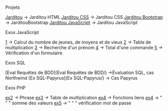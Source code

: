 Projets

[Jarditou](html-ex1/) -> Jarditou HTML
[Jarditou CSS](html_css-ex2/) -> Jarditou CSS
[Jarditou Bootstrap](BootstrapEx/) -> JarditouBootstrap
[Jarditou JavaScript](JS_ex/évaluation%20exercices) -> Jarditou JavaScript


Exos JavaScript

[1](JS_ex/1) -> Calcul du nombre de jeunes, de moyens et de vieux
[2](JS_ex/2) -> Table de multiplication
[3](JS_ex/3) -> Recherche d'un prénom
[4](JS_ex/4) -> Total d'une commande
[5](JS_ex/5) -> Vérification d'un formulaire

Exos SQL

[Eval Requêtes de BDD](Eval Requêtes de BDD/) ->Évaluation SQL, cas Northwind
[Ex SQL-Papyrus](Ex SQL-Papyrus/) -> Cas Papyrus

Exos PHP

[ex2](PHP/ex2.php) -> Phrase
[ex3](PHP/ex3-Tdm.php) -> Table de multiplication
[ex4](PHP/ex4-fonctions.php) -> Fonctions liens
[ex4](PHP/ex4-fonctions-(2).php) -> "   "   " somme des valeurs
[ex5](PHP/ex5-fonctions) -> "   "   " vérification mot de passe